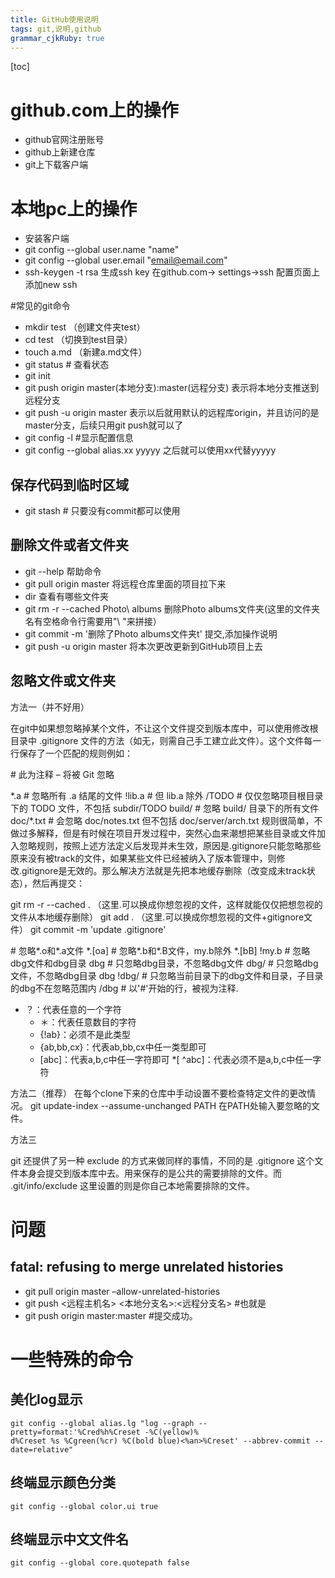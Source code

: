 ```yaml
---
title: GitHub使用说明
tags: git,说明,github
grammar_cjkRuby: true
---
```

[toc]
# github.com上的操作
 - github官网注册账号
 - github上新建仓库
 - git上下载客户端
 
 # 本地pc上的操作
 - 安装客户端
 - git config --global user.name "name"
 - git config --global user.email "email@email.com"
 - ssh-keygen -t rsa 生成ssh key 在github.com-> settings->ssh 配置页面上添加new ssh

#常见的git命令
- mkdir test （创建文件夹test）
- cd test （切换到test目录）
- touch a.md （新建a.md文件）
- git status # 查看状态
- git init
- git push origin master(本地分支):master(远程分支) 表示将本地分支推送到远程分支 
- git push -u origin master 表示以后就用默认的远程库origin，并且访问的是master分支，后续只用git push就可以了
- git config -l #显示配置信息
- git config --global alias.xx yyyyy 之后就可以使用xx代替yyyyy

## 保存代码到临时区域
- git stash # 只要没有commit都可以使用

## 删除文件或者文件夹
- git --help 帮助命令
- git pull origin master 将远程仓库里面的项目拉下来
- dir  查看有哪些文件夹
- git rm -r --cached Photo\ albums  删除Photo albums文件夹(这里的文件夹名有空格命令行需要用"\ "来拼接）
- git commit -m '删除了Photo albums文件夹t'  提交,添加操作说明
- git push -u origin master 将本次更改更新到GitHub项目上去

## 忽略文件或文件夹
方法一（并不好用）

在git中如果想忽略掉某个文件，不让这个文件提交到版本库中，可以使用修改根目录中 .gitignore 文件的方法（如无，则需自己手工建立此文件）。这个文件每一行保存了一个匹配的规则例如：

\# 此为注释 – 将被 Git 忽略
 
\*.a       # 忽略所有 .a 结尾的文件
!lib.a    # 但 lib.a 除外
/TODO     # 仅仅忽略项目根目录下的 TODO 文件，不包括 subdir/TODO
build/    # 忽略 build/ 目录下的所有文件
doc/\*.txt # 会忽略 doc/notes.txt 但不包括 doc/server/arch.txt
规则很简单，不做过多解释，但是有时候在项目开发过程中，突然心血来潮想把某些目录或文件加入忽略规则，按照上述方法定义后发现并未生效，原因是.gitignore只能忽略那些原来没有被track的文件，如果某些文件已经被纳入了版本管理中，则修改.gitignore是无效的。那么解决方法就是先把本地缓存删除（改变成未track状态），然后再提交：

git rm -r --cached . （这里.可以换成你想忽视的文件，这样就能仅仅把想忽视的文件从本地缓存删除）
git add . （这里.可以换成你想忽视的文件+gitignore文件）
git commit -m 'update .gitignore'

\# 忽略*.o和*.a文件
 \*.\[oa]
\# 忽略*.b和*.B文件，my.b除外
\*.\[bB]
!my.b
\# 忽略dbg文件和dbg目录
dbg
\# 只忽略dbg目录，不忽略dbg文件
dbg/
\# 只忽略dbg文件，不忽略dbg目录
dbg
!dbg/
\# 只忽略当前目录下的dbg文件和目录，子目录的dbg不在忽略范围内
/dbg
\# 以'#'开始的行，被视为注释.
 * ？：代表任意的一个字符
    * ＊：代表任意数目的字符
    * {!ab}：必须不是此类型
    * {ab,bb,cx}：代表ab,bb,cx中任一类型即可
    * \[abc]：代表a,b,c中任一字符即可
    \*\[ ^abc]：代表必须不是a,b,c中任一字符
 
方法二（推荐）
在每个clone下来的仓库中手动设置不要检查特定文件的更改情况。
git update-index --assume-unchanged PATH 在PATH处输入要忽略的文件。

 

方法三

git 还提供了另一种 exclude 的方式来做同样的事情，不同的是 .gitignore 这个文件本身会提交到版本库中去。用来保存的是公共的需要排除的文件。而 .git/info/exclude 这里设置的则是你自己本地需要排除的文件。


# 问题
## fatal: refusing to merge unrelated histories 
- git pull origin master –allow-unrelated-histories
- git push <远程主机名> <本地分支名>:<远程分支名>  #也就是
- git push origin master:master  #提交成功。

# 一些特殊的命令
## 美化log显示
	git config --global alias.lg "log --graph --pretty=format:'%Cred%h%Creset -%C(yellow)%
	d%Creset %s %Cgreen(%cr) %C(bold blue)<%an>%Creset' --abbrev-commit --date=relative"
## 终端显示颜色分类
	git config --global color.ui true
## 终端显示中文文件名
	git config --global core.quotepath false
